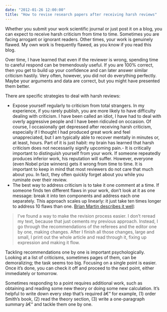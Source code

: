 ```yaml
---
date: "2012-01-26 12:00:00"
title: "How to revise research papers after receiving harsh reviews"
---
```




Whether you submit your work scientific journal or just post it on a blog, you can expect to receive harsh criticism from time to time. Sometimes you are facing arrogant or ignorant readers. Other times, your work is genuinely flawed. My own work is frequently flawed, as you know if you read this blog.

Over time, I have learned that even if the reviewer is wrong, spending time to careful respond can be tremendously useful. If you are 100% correct, then you get to build up your confidence and can later answer similar criticism hastily. Very often, however, you did not do everything perfectly. Maybe your arguments and data are correct, but you might have presented them better.

There are specific strategies to deal with harsh reviews:

- Expose yourself regularly to criticism from total strangers. In my experience, if you rarely publish, you are more likely to have difficulty dealing with criticism. I have been called an idiot, I have had to deal with overly aggressive people and I have been ridiculed on occasion. Of course, I occasionally get depressed after receiving harsh criticism, especially if I thought I had produced great work and feel unappreciated, but I am typically able to recover mentally in minutes or, at least, hours. Part of it is just habit: my brain has learned that harsh criticism does not necessarily signify upcoming pain.- It is critically important to distinguish yourself from your work. If someone repeatedly produces inferior work, his reputation will suffer. However, everyone (even Nobel prize winners) gets it wrong from time to time. It is important to keep in mind that most reviewers do not care that much about you. In fact, they often quickly forget about you while you ruminate over their review.
- The best way to address criticism is to take it one comment at a time. If someone finds ten different flaws in your work, don&rsquo;t look at it as one message: break it into ten components and address each one separately. This approach scales up linearly: it just take ten times longer to address 10 flaws than one. [Brian Martin describes it well](http://www.bmartin.cc/pubs/08jspsrr.html):<br/>

>I&rsquo;ve found a way to make the revision process easier. I don&rsquo;t reread my text, because that just cements my previous approach. Instead, I go through the recommendations of the referees and the editor one by one, making changes. After I finish all those changes, large and small, I print out the whole article and read through it, fixing up expression and making it flow.

Tackling recommendations one by one is important psychologically. Looking at a list of criticisms, sometimes pages of them, can be demoralizing; the task seems too big. Focusing on a single point is easier. Once it&rsquo;s done, you can check it off and proceed to the next point, either immediately or tomorrow.

Sometimes responding to a point requires additional work, such as obtaining and reading some new theory or doing some new calculation. It&rsquo;s helpful to write down every step that&rsquo;s required â€“ for example, (1) order Smith&rsquo;s book, (2) read the theory section, (3) write a one-paragraph summary â€“ and tackle them one by one.




